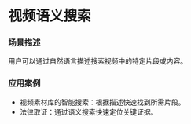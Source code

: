 # 视频语义搜索

### 场景描述

用户可以通过自然语言描述搜索视频中的特定片段或内容。

### 应用案例

* 视频素材库的智能搜索：根据描述快速找到所需片段。
* 法律取证：通过语义搜索快速定位关键证据。
